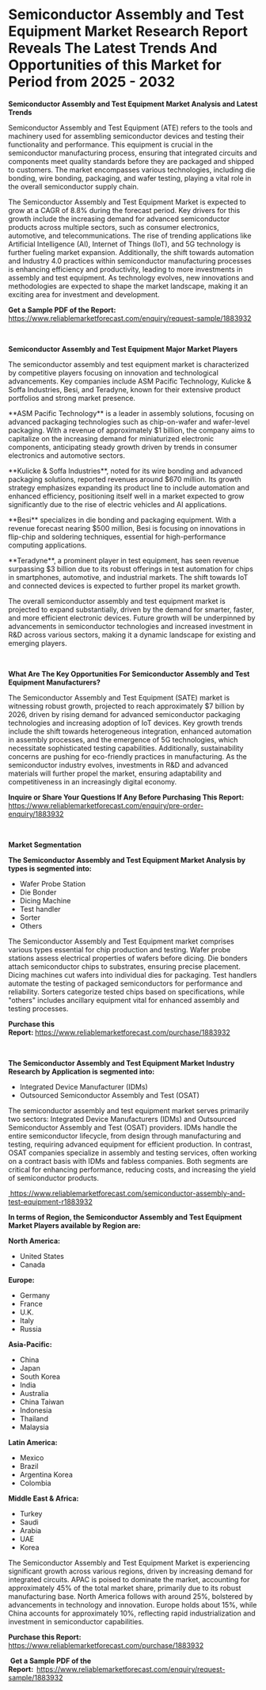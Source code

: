 <p><h1>Semiconductor Assembly and Test Equipment Market Research Report Reveals The Latest Trends And Opportunities of this Market for Period from 2025 - 2032</h1></p><p><strong>Semiconductor Assembly and Test Equipment Market Analysis and Latest Trends</strong></p>
<p><p>Semiconductor Assembly and Test Equipment (ATE) refers to the tools and machinery used for assembling semiconductor devices and testing their functionality and performance. This equipment is crucial in the semiconductor manufacturing process, ensuring that integrated circuits and components meet quality standards before they are packaged and shipped to customers. The market encompasses various technologies, including die bonding, wire bonding, packaging, and wafer testing, playing a vital role in the overall semiconductor supply chain.</p><p>The Semiconductor Assembly and Test Equipment Market is expected to grow at a CAGR of 8.8% during the forecast period. Key drivers for this growth include the increasing demand for advanced semiconductor products across multiple sectors, such as consumer electronics, automotive, and telecommunications. The rise of trending applications like Artificial Intelligence (AI), Internet of Things (IoT), and 5G technology is further fueling market expansion. Additionally, the shift towards automation and Industry 4.0 practices within semiconductor manufacturing processes is enhancing efficiency and productivity, leading to more investments in assembly and test equipment. As technology evolves, new innovations and methodologies are expected to shape the market landscape, making it an exciting area for investment and development.</p></p>
<p><strong>Get a Sample PDF of the Report:&nbsp;</strong> <a href="https://www.reliablemarketforecast.com/enquiry/request-sample/1883932?utm_campaign=2447&utm_medium=2&utm_source=Github&utm_content=ia&utm_term=12042025&utm_id=semiconductor-assembly-and-test-equipment">https://www.reliablemarketforecast.com/enquiry/request-sample/1883932</a></p>
<p>&nbsp;</p>
<p><strong>Semiconductor Assembly and Test Equipment Major Market Players</strong></p>
<p><p>The semiconductor assembly and test equipment market is characterized by competitive players focusing on innovation and technological advancements. Key companies include ASM Pacific Technology, Kulicke & Soffa Industries, Besi, and Teradyne, known for their extensive product portfolios and strong market presence.</p><p>**ASM Pacific Technology** is a leader in assembly solutions, focusing on advanced packaging technologies such as chip-on-wafer and wafer-level packaging. With a revenue of approximately $1 billion, the company aims to capitalize on the increasing demand for miniaturized electronic components, anticipating steady growth driven by trends in consumer electronics and automotive sectors.</p><p>**Kulicke & Soffa Industries**, noted for its wire bonding and advanced packaging solutions, reported revenues around $670 million. Its growth strategy emphasizes expanding its product line to include automation and enhanced efficiency, positioning itself well in a market expected to grow significantly due to the rise of electric vehicles and AI applications.</p><p>**Besi** specializes in die bonding and packaging equipment. With a revenue forecast nearing $500 million, Besi is focusing on innovations in flip-chip and soldering techniques, essential for high-performance computing applications. </p><p>**Teradyne**, a prominent player in test equipment, has seen revenue surpassing $3 billion due to its robust offerings in test automation for chips in smartphones, automotive, and industrial markets. The shift towards IoT and connected devices is expected to further propel its market growth.</p><p>The overall semiconductor assembly and test equipment market is projected to expand substantially, driven by the demand for smarter, faster, and more efficient electronic devices. Future growth will be underpinned by advancements in semiconductor technologies and increased investment in R&D across various sectors, making it a dynamic landscape for existing and emerging players.</p></p>
<p>&nbsp;</p>
<p><strong>What Are The Key Opportunities For Semiconductor Assembly and Test Equipment Manufacturers?</strong></p>
<p><p>The Semiconductor Assembly and Test Equipment (SATE) market is witnessing robust growth, projected to reach approximately $7 billion by 2026, driven by rising demand for advanced semiconductor packaging technologies and increasing adoption of IoT devices. Key growth trends include the shift towards heterogeneous integration, enhanced automation in assembly processes, and the emergence of 5G technologies, which necessitate sophisticated testing capabilities. Additionally, sustainability concerns are pushing for eco-friendly practices in manufacturing. As the semiconductor industry evolves, investments in R&D and advanced materials will further propel the market, ensuring adaptability and competitiveness in an increasingly digital economy.</p></p>
<p><strong>Inquire or Share Your Questions If Any Before Purchasing This Report:</strong> <a href="https://www.reliablemarketforecast.com/enquiry/pre-order-enquiry/1883932?utm_campaign=2447&utm_medium=2&utm_source=Github&utm_content=ia&utm_term=12042025&utm_id=semiconductor-assembly-and-test-equipment">https://www.reliablemarketforecast.com/enquiry/pre-order-enquiry/1883932</a></p>
<p>&nbsp;</p>
<p><strong>Market Segmentation</strong></p>
<p><strong>The Semiconductor Assembly and Test Equipment Market Analysis by types is segmented into:</strong></p>
<p><ul><li>Wafer Probe Station</li><li>Die Bonder</li><li>Dicing Machine</li><li>Test handler</li><li>Sorter</li><li>Others</li></ul></p>
<p><p>The Semiconductor Assembly and Test Equipment market comprises various types essential for chip production and testing. Wafer probe stations assess electrical properties of wafers before dicing. Die bonders attach semiconductor chips to substrates, ensuring precise placement. Dicing machines cut wafers into individual dies for packaging. Test handlers automate the testing of packaged semiconductors for performance and reliability. Sorters categorize tested chips based on specifications, while "others" includes ancillary equipment vital for enhanced assembly and testing processes.</p></p>
<p><strong>Purchase this Report:&nbsp;</strong><a href="https://www.reliablemarketforecast.com/purchase/1883932?utm_campaign=2447&utm_medium=2&utm_source=Github&utm_content=ia&utm_term=12042025&utm_id=semiconductor-assembly-and-test-equipment">https://www.reliablemarketforecast.com/purchase/1883932</a></p>
<p>&nbsp;</p>
<p><strong>The Semiconductor Assembly and Test Equipment Market Industry Research by Application is segmented into:</strong></p>
<p><ul><li>Integrated Device Manufacturer (IDMs)</li><li>Outsourced Semiconductor Assembly and Test (OSAT)</li></ul></p>
<p><p>The semiconductor assembly and test equipment market serves primarily two sectors: Integrated Device Manufacturers (IDMs) and Outsourced Semiconductor Assembly and Test (OSAT) providers. IDMs handle the entire semiconductor lifecycle, from design through manufacturing and testing, requiring advanced equipment for efficient production. In contrast, OSAT companies specialize in assembly and testing services, often working on a contract basis with IDMs and fabless companies. Both segments are critical for enhancing performance, reducing costs, and increasing the yield of semiconductor products.</p></p>
<p><a href="https://www.reliablemarketforecast.com/semiconductor-assembly-and-test-equipment-r1883932?utm_campaign=2447&utm_medium=2&utm_source=Github&utm_content=ia&utm_term=12042025&utm_id=semiconductor-assembly-and-test-equipment">&nbsp;https://www.reliablemarketforecast.com/semiconductor-assembly-and-test-equipment-r1883932</a></p>
<p><strong>In terms of Region, the Semiconductor Assembly and Test Equipment Market Players available by Region are:</strong></p>
<p>
    <p> <strong> North America: </strong>
        <ul>
            <li>United States</li>
            <li>Canada</li>
        </ul>
        </p> 
    <p> <strong> Europe: </strong>
        <ul>
            <li>Germany</li>
            <li>France</li>
            <li>U.K.</li>
            <li>Italy</li>
            <li>Russia</li>
        </ul>
        </p> 
    <p> <strong> Asia-Pacific: </strong>
        <ul>
            <li>China</li>
            <li>Japan</li>
            <li>South Korea</li>
            <li>India</li>
            <li>Australia</li>
            <li>China Taiwan</li>
            <li>Indonesia</li>
            <li>Thailand</li>
            <li>Malaysia</li>
        </ul>
        </p> 
    <p> <strong> Latin America: </strong>
        <ul>
            <li>Mexico</li>
            <li>Brazil</li>
            <li>Argentina Korea</li>
            <li>Colombia</li>
        </ul>
        </p> 
    <p> <strong> Middle East & Africa: </strong>
        <ul>
            <li>Turkey</li>
            <li>Saudi</li>
            <li>Arabia</li>
            <li>UAE</li>
            <li>Korea</li>
        </ul>
    </p>
    </p>
<p><p>The Semiconductor Assembly and Test Equipment Market is experiencing significant growth across various regions, driven by increasing demand for integrated circuits. APAC is poised to dominate the market, accounting for approximately 45% of the total market share, primarily due to its robust manufacturing base. North America follows with around 25%, bolstered by advancements in technology and innovation. Europe holds about 15%, while China accounts for approximately 10%, reflecting rapid industrialization and investment in semiconductor capabilities.</p></p>
<p><strong>Purchase this Report: </strong><a href="https://www.reliablemarketforecast.com/purchase/1883932?utm_campaign=2447&utm_medium=2&utm_source=Github&utm_content=ia&utm_term=12042025&utm_id=semiconductor-assembly-and-test-equipment">https://www.reliablemarketforecast.com/purchase/1883932</a></p>
<p>&nbsp;<strong>Get a Sample PDF of the Report:&nbsp;&nbsp;</strong><a href="https://www.reliablemarketforecast.com/enquiry/request-sample/1883932?utm_campaign=2447&utm_medium=2&utm_source=Github&utm_content=ia&utm_term=12042025&utm_id=semiconductor-assembly-and-test-equipment">https://www.reliablemarketforecast.com/enquiry/request-sample/1883932</a></p>
<p><strong></strong></p>
<p><p></p><p></p><p></p></p>